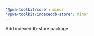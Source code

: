 ```yaml
---
'@pwa-toolkit/core': minor
'@pwa-toolkit/indexeddb-store': minor
---
```


Add indexeddb-store package
